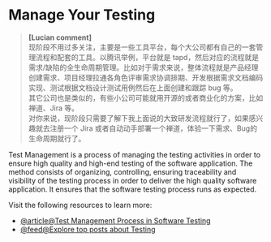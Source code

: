 # Manage Your Testing

> **[Lucian comment]**  
> 现阶段不用过多关注，主要是一些工具平台，每个大公司都有自己的一套管理流程和配套的工具。以腾讯举例，平台就是 tapd，然后对应的流程就是需求/缺陷的全生命周期管理。比如对于需求来说，整体流程就是产品经理创建需求、项目经理拉通各角色评审需求协调排期、开发根据需求文档编码实现、测试根据文档设计测试用例然后在上面创建和跟踪 bug 等。  
> 其它公司也是类似的，有些小公司可能就用开源的或者商业化的方案，比如禅道、Jira 等。  
> 对你来说，现阶段只需要了解下我上面说的大致研发流程就行了，如果感兴趣就去注册一个 Jira 或者自动动手部署一个禅道，体验一下需求、Bug的生命周期就行了。

Test Management is a process of managing the testing activities in order to ensure high quality and high-end testing of the software application. The method consists of organizing, controlling, ensuring traceability and visibility of the testing process in order to deliver the high quality software application. It ensures that the software testing process runs as expected.

Visit the following resources to learn more:

- [@article@Test Management Process in Software Testing](https://www.guru99.com/test-management-phases-a-complete-guide-for-testing-project.html)
- [@feed@Explore top posts about Testing](https://app.daily.dev/tags/testing?ref=roadmapsh)
